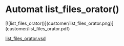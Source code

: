# Automat list_files_orator()


<div class=automatpng markdown="1">
[![list_files_orator()](customer/list_files_orator.png)](customer/list_files_orator.pdf)
</div>

[list_files_orator.vsd](customer/list_files_orator.vsd)
